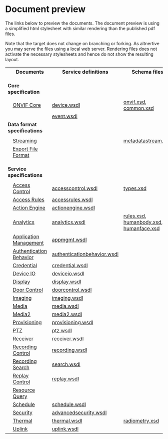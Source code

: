 # Document preview

The links below to preview the documents. The document preview is using a simplified html stylesheet with similar rendering than the published pdf files.

Note that the target does not change on branching or forking. As altnertive you may serve the files using a local web server. Rendering files does not activate the necessary stylesheets and hence do not show the resulting layout.

<table width="100%">
<tbody>
<tr>
<th style="width: 10%"></th>
<th style="width: 20%">Documents</th>
<th style="width: 20%">Service definitions</th>
<th>Schema files</th>
</tr>
<tr>
<td style="padding-top: 20px;padding-bottom: 10px" colspan="2"><strong>Core specification</strong></td>
</tr>
<tr>
<td></td>
<td><a href="https://onvif.github.io/specs/doc/Core.xml">ONVIF Core</a></td>
<td><a href="../wsdl/ver10/device/wsdl/devicemgmt.wsdl">device.wsdl</a></td>
<td><a href="../wsdl/ver10/schema/onvif.xsd">onvif.xsd</a>, <a href="../wsdl/ver10/schema/common.xsd">common.xsd</a></td>
</tr>
<tr>
<td></td>
<td></td>
<td><a href="../wsdl/ver10/events/wsdl/event.wsdl">event.wsdl</a></td>
</tr>
<tr>
<td style="padding-bottom: 10px" colspan="2"><strong>Data format specifications</strong></td>
</tr>
<tr>
<td></td>
<td><a href="https://onvif.github.io/specs/doc/Streaming.xml">Streaming</a></td>
<td></td>
<td><a href="../wsdl/ver10/schema/metadatastream.xsd">metadatastream.xsd</a></td>
</tr>
<tr>
<td></td>
<td><a href="https://onvif.github.io/specs/doc/ExportFileFormat.xml">Export File Format</a></td>
</tr>
<tr>
<td style="padding-top: 20px;padding-bottom: 10px" colspan="2"><strong>Service specifications</strong></td>
</tr>
<tr>
<td></td>
<td><a href="https://onvif.github.io/specs/doc/AccessControl.xml">Access Control</a></td>
<td><a href="../wsdl/ver10/pacs/accesscontrol.wsdl">accesscontrol.wsdl</a></td>
<td><a href="../wsdl/ver10/pacs/types.xsd">types.xsd</a></td>
</tr>
<tr>
<td></td>
<td><a href="https://onvif.github.io/specs/doc/AccessRules.xml">Access Rules</a></td>
<td><a href="../wsdl/ver10/pacs/accessrules.wsdl">accessrules.wsdl</a></td>
</tr>
<tr>
<td></td>
<td><a href="https://onvif.github.io/specs/doc/ActionEngine.xml">Action Engine</a></td>
<td><a href="../wsdl/ver10/actionengine.wsdl">actionengine.wsdl</a></td>
</tr>
<tr>
<td></td>
<td><a href="https://onvif.github.io/specs/doc/Analytics.xml">Analytics</a></td>
<td><a href="../wsdl/ver20/analytics/wsdl/analytics.wsdl">analytics.wsdl</a></td>
<td><a href="../wsdl/ver20/analytics/rules.xsd">rules.xsd</a>, <a href="/ver20/analytics/humanbody.xsd">humanbody.xsd</a>, <a href="/ver20/analytics/humanface.xsd">humanface.xsd</a></td>
</tr>
<tr>
<td></td>
<td><a href="https://onvif.github.io/specs/doc/AppMgmt.xml">Application Management</a></td>
<td><a href="../wsdl/ver10/appmgmt/wsdl/appmgmt.wsdl">appmgmt.wsdl</a></td>
</tr>
<tr>
<td></td>
<td><a href="https://onvif.github.io/specs/doc/AuthenticationBehavior.xml">Authentication Behavior</a></td>
<td><a href="../wsdl/ver10/authenticationbehavior/wsdl/authenticationbehavior.wsdl">authenticationbehavior.wsdl</a></td>
</tr>
<tr>
<td></td>
<td><a href="https://onvif.github.io/specs/doc/Credential.xml">Credential</a></td>
<td><a href="../wsdl/ver10/credential/wsdl/credential.wsdl">credential.wsdl</a></td>
</tr>
<tr>
<td></td>
<td><a href="https://onvif.github.io/specs/doc/DeviceIo.xml">Device IO</a></td>
<td><a href="../wsdl/ver10/deviceio.wsdl">deviceio.wsdl</a></td>
</tr>
<tr>
<td></td>
<td><a href="https://onvif.github.io/specs/doc/Display.xml">Display</a></td>
<td><a href="../wsdl/ver10/display.wsdl">display.wsdl</a></td>
</tr>
<tr>
<td></td>
<td><a href="https://onvif.github.io/specs/doc/DoorControl.xml">Door Control</a></td>
<td><a href="../wsdl/ver10/pacs/doorcontrol.wsdl">doorcontrol.wsdl</a></td>
</tr>
<tr>
<td></td>
<td><a href="https://onvif.github.io/specs/doc/Imaging.xml">Imaging</a></td>
<td><a href="../wsdl/ver20/imaging/wsdl/imaging.wsdl">imaging.wsdl</a></td>
</tr>
<tr>
<td></td>
<td><a href="https://onvif.github.io/specs/doc/Media.xml">Media</a></td>
<td><a href="../wsdl/ver10/media/wsdl/media.wsdl">media.wsdl</a></td>
</tr>
<tr>
<td></td>
<td><a href="https://onvif.github.io/specs/doc/Media2.xml">Media2</a></td>
<td><a href="../wsdl/ver20/media/wsdl/media.wsdl">media2.wsdl</a></td>
</tr>
<tr>
<td></td>
<td><a href="https://onvif.github.io/specs/doc/Provisioning.xml">Provisioning</a></td>
<td><a href="../wsdl/ver10/provisioning/wsdl/provisioning.wsdl">provisioning.wsdl</a></td>
</tr>
<tr>
<td></td>
<td><a href="https://onvif.github.io/specs/doc/Ptz.xml">PTZ</a></td>
<td><a href="../wsdl/ver20/ptz/wsdl/ptz.wsdl">ptz.wsdl</a></td>
</tr>
<tr>
<td></td>
<td><a href="https://onvif.github.io/specs/doc/Receiver.xml">Receiver</a></td>
<td><a href="../wsdl/ver10/receiver.wsdl">receiver.wsdl</a></td>
</tr>
<tr>
<td></td>
<td><a href="https://onvif.github.io/specs/doc/RecordingControl.xml">Recording Control</a></td>
<td><a href="../wsdl/ver10/recording.wsdl">recording.wsdl</a></td>
</tr>
<tr>
<td></td>
<td><a href="https://onvif.github.io/specs/doc/RecordingSearch.xml">Recording Search</a></td>
<td><a href="/ver10/search.wsdl">search.wsdl</a></td>
</tr>
<tr>
<td></td>
<td><a href="https://onvif.github.io/specs/doc/Replay.xml">Replay Control</a></td>
<td><a href="/ver10/replay.wsdl">replay.wsdl</a></td>
</tr>
<tr>
<td></td>
<td><a href="https://onvif.github.io/specs/doc/ResourceQuery.xml">Resource Query</a></td>
</tr>
<tr>
<td></td>
<td><a href="https://onvif.github.io/specs/doc/Schedule.xml">Schedule</a></td>
<td><a href="../wsdl/ver10/schedule/wsdl/schedule.wsdl">schedule.wsdl</a></td>
</tr>
<tr>
<td></td>
<td><a href="https://onvif.github.io/specs/doc/Security.xml">Security</a></td>
<td><a href="../wsdl/ver10/advancedsecurity/wsdl/advancedsecurity.wsdl">advancedsecurity.wsdl</a></td>
</tr>
<tr>
<td></td>
<td><a href="https://onvif.github.io/specs/doc/Thermal.xml">Thermal</a></td>
<td><a href="../wsdl/ver10/thermal/wsdl/thermal.wsdl">thermal.wsdl</a></td>
<td><a href="../wsdl/ver20/analytics/radiometry.xsd">radiometry.xsd</a></td>
</tr>
<tr>
<td></td>
<td><a href="https://onvif.github.io/specs/doc/Uplink.xml">Uplink</a></td>
<td><a href="../wsdl/ver10/uplink/wsdl/uplink.wsdl">uplink.wsdl</a></td>
</tr>
</tbody>
</table>

